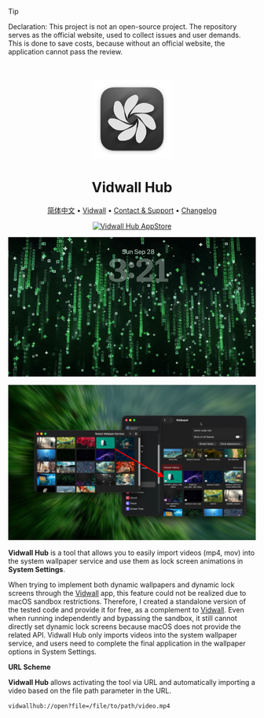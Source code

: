 <!--idoc:ignore:start-->
> [!TIP]
> Declaration: This project is not an open-source project. The repository serves as the official website, used to collect issues and user demands. This is done to save costs, because without an official website, the application cannot pass the review.
<!--idoc:ignore:end-->

<div align="center">
  <br />
  <br />
  <img src="./assets/logo.png" width="160" height="160">
  <h1>
    Vidwall Hub
  </h1>
  <!--rehype:style=border: 0;-->
  <p>
    <a href="./README.zh.md">简体中文</a> • 
    <a href="https://wangchujiang.com/vidwall/" target="_blank">Vidwall</a> • 
    <a target="_blank" href="https://github.com/jaywcjlove/vidwall-hub/issues/new?template=bug_report.yml">Contact & Support</a> • 
    <a href="./CHANGELOG.md">Changelog</a>
  </p>
  <p>
    <a target="_blank" href="https://github.com/jaywcjlove/vidwall-hub/releases/latest/" title="Vidwall Hub for macOS">
      <img alt="Vidwall Hub AppStore" src="https://jaywcjlove.github.io/sb/download/apple-download.svg" height="51" />
    </a>
  </p>
</div>

![Vidwall Hub](./assets/VidwallHub.gif)

![Vidwall Hub](./assets/vidwall-hub-screenshots-1.png)

**Vidwall Hub** is a tool that allows you to easily import videos (mp4, mov) into the system wallpaper service and use them as lock screen animations in **System Settings**.

When trying to implement both dynamic wallpapers and dynamic lock screens through the [Vidwall](https://github.com/jaywcjlove/vidwall) app, this feature could not be realized due to macOS sandbox restrictions. Therefore, I created a standalone version of the tested code and provide it for free, as a complement to [Vidwall](https://github.com/jaywcjlove/vidwall). Even when running independently and bypassing the sandbox, it still cannot directly set dynamic lock screens because macOS does not provide the related API. Vidwall Hub only imports videos into the system wallpaper service, and users need to complete the final application in the wallpaper options in System Settings.

**URL Scheme**

**Vidwall Hub** allows activating the tool via URL and automatically importing a video based on the file path parameter in the URL.

```bash
vidwallhub://open?file=/file/to/path/video.mp4
```